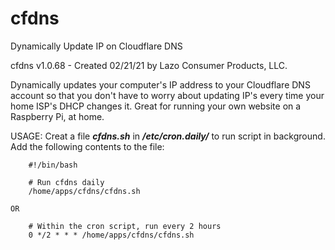 # cfdns
Dynamically Update IP on Cloudflare DNS

cfdns v1.0.68 - Created 02/21/21
by Lazo Consumer Products, LLC.

Dynamically updates your computer's IP address to your Cloudflare DNS account so that you don't have to worry about updating IP's every time your home ISP's DHCP changes it. Great for running your own website on a Raspberry Pi, at home.

  USAGE:
    Creat a file _**cfdns.sh**_ in _**/etc/cron.daily/**_ to run script in background.
    Add the following contents to the file: 

        #!/bin/bash

        # Run cfdns daily
        /home/apps/cfdns/cfdns.sh

    OR

        # Within the cron script, run every 2 hours
        0 */2 * * * /home/apps/cfdns/cfdns.sh
